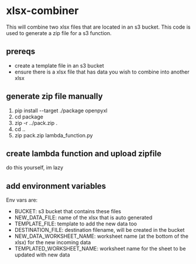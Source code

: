 # xlsx-combiner

This will combine two xlsx files that are located in an s3 bucket.
This code is used to generate a zip file for a s3 function.

## prereqs

- create a template file in an s3 bucket
- ensure there is a xlsx file that has data you wish to combine into another xlsx

## generate zip file manually

1. pip install --target ./package openpyxl
2. cd package
3. zip -r ../pack.zip .
4. cd ..
5. zip pack.zip lambda_function.py

## create lambda function and upload zipfile

do this yourself, im lazy

## add environment variables

Env vars are: 
  - BUCKET: s3 bucket that contains these files
  - NEW_DATA_FILE: name of the xlsx that is auto generated
  - TEMPLATE_FILE: template to add the new data too
  - DESTINATION_FILE: destination filename, will be created in the bucket
  - NEW_DATA_WORKSHEET_NAME: worksheet name (at the bottom of the xlsx) for the new incoming data
  - TEMPLATED_WORKSHEET_NAME: worksheet name for the sheet to be updated with new data
